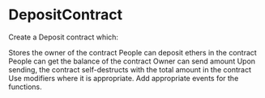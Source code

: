 # DepositContract
Create a Deposit contract which:

Stores the owner of the contract
People can deposit ethers in the contract
People can get the balance of the contract
Owner can send amount
Upon sending, the contract self-destructs with the total amount in the contract
Use modifiers where it is appropriate. Add appropriate events for the functions.
